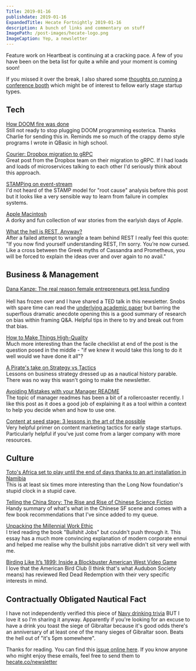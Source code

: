 ```yaml
---
Title: 2019-01-16
publishdate: 2019-01-16
ExpandedTitle: Hecate Fortnightly 2019-01-16
description: A bunch of links and commentary on stuff
ImagePath: /post-images/hecate-logo.png
ImageCaption: Yep, a newsletter
---
```

Feature work on Heartbeat is continuing at a cracking pace. A few of you have been on the beta list for quite a while and your moment is coming soon!

If you missed it over the break, I also shared some [thoughts on running a conference booth](https://hecate.co/blog/first-conference-booth) which might be of interest to fellow early stage startup types.

## Tech

[How DOOM fire was done](https://fabiensanglard.net/doom_fire_psx/)<br>
Still not ready to stop plugging DOOM programming esoterica. Thanks Charlie for sending this in. Reminds me so much of the crappy demo style programs I wrote in QBasic in high school.

[Courier: Dropbox migration to gRPC](https://blogs.dropbox.com/tech/2019/01/courier-dropbox-migration-to-grpc/)<br>
Great post from the Dropbox team on their migration to gRPC. If I had loads and loads of microservices talking to each other I'd seriously think about this approach.

[STAMPing on event-stream](https://hillelwayne.com/post/stamping-on-eventstream/)<br>
I'd not heard of the STAMP model for "root cause" analysis before this post but it looks like a very sensible way to learn from failure in complex systems.

[Apple Macintosh](http://www.byrdsight.com/apple-macintosh/)<br>
A dorky and fun collection of war stories from the earlyish days of Apple.

[What the hell is REST, Anyway?](https://programmingisterrible.com/post/181841346708/what-the-hell-is-rest-anyway)<br>
After a failed attempt to wrangle a team behind REST I really feel this quote: "If you now find yourself understanding REST, I’m sorry. You’re now cursed. Like a cross between the Greek myths of Cassandra and Prometheus, you will be forced to explain the ideas over and over again to no avail."

## Business & Management

[Dana Kanze: The real reason female entrepreneurs get less funding](https://www.ted.com/talks/dana_kanze_the_real_reason_female_entrepreneurs_get_less_funding/transcript?language=en)<br>
<br>
Hell has frozen over and I have shared a TED talk in this newsletter. Snobs with spare time can read the [underlying academic paper](https://sci-hub.tw/10.5465/amj.2016.1215) but barring the superflous dramatic anecdote opening this is a good summary of research on bias within framing Q&A. Helpful tips in there to try and break out from that bias.

[How to Make Things High-Quality](https://www.linkedin.com/pulse/how-make-things-high-quality-julie-zhuo/)<br>
Much more interesting than the facile checklist at end of the post is the question posed in the middle - "if we knew it would take this long to do it well would we have done it all"?

[A Pirate's take on Strategy vs Tactics](https://diogomonica.com/2018/10/07/a-pirates-take-on-strategy-vs-tactics/)<br>
Lessons on business strategy dressed up as a nautical history parable. There was no way this wasn't going to make the newsletter.

[Avoiding Mistakes with your Manager README](https://matthewnewkirk.com/2019/01/02/avoiding-mistakes-with-your-manager-readme/)<br>
The topic of manager readmes has been a bit of a rollercoaster recently. I like this post as it does a good job of explaining it as a tool within a context to help you decide when and how to use one.

[Content at seed stage: 3 lessons in the art of the possible](https://medium.com/@tombangay/content-at-seed-stage-3-lessons-in-the-art-of-the-possible-56a333795ba8)<br>
Very helpful primer on content marketing tactics for early stage startups. Particularly helpful if you've just come from a larger company with more resources.

## Culture

[Toto's Africa set to play until the end of days thanks to an art installation in Namibia](https://www.abc.net.au/news/2019-01-15/toto-africa-play-on-loop-forever-in-namibian-desert/10717318)<br>
This is at least six times more interesting than the Long Now foundation's stupid clock in a stupid cave.

[Telling the China Story: The Rise and Rise of Chinese Science Fiction](https://factordaily.com/china-science-fiction/)<br>
Handy summary of what's what in the Chinese SF scene and comes with a few book recommendations that I've since added to my queue.

[Unpacking the Millennial Work Ethic](https://medium.com/s/story/are-bullshit-jobs-really-bullshit-c6d1fc2f2c44)<br>
I tried reading the book "Bullshit Jobs" but couldn't push through it. This essay has a much more convincing explanation of modern corporate ennui and helped me realise why the bullshit jobs narrative didn't sit very well with me.

[Birding Like It’s 1899: Inside a Blockbuster American West Video Game](https://www.audubon.org/news/birding-its-1899-inside-blockbuster-american-west-video-game)<br>
I love that the American Bird Club (I think that's what Audubon Society means) has reviewed Red Dead Redemption with their very specific interests in mind.

## Contractually Obligated Nautical Fact

I have not independently verified this piece of [Navy drinking trivia](https://twitter.com/haggardhawks/status/1071831295024615426) BUT I love it so I'm sharing it anyway. Apparently if you're looking for an excuse to have a drink you toast the siege of Gibraltar because it's good odds there's an anniversary of at least one of the many sieges of Gibraltar soon. Beats the hell out of "it's 5pm somewhere".

Thanks for reading. You can find this [issue online here](https://hecate.co/newsletter/2019-01-16). If you know anyone who might enjoy these emails, feel free to send them to [hecate.co/newsletter](https://hecate.co/newsletter/)

